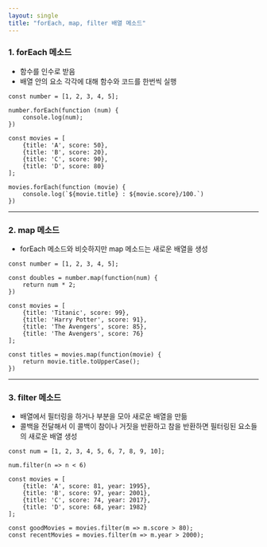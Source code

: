 ```yaml
---
layout: single
title: "forEach, map, filter 배열 메소드"
---
```


### 1. forEach 메소드   
- 함수를 인수로 받음   
- 배열 안의 요소 각각에 대해 함수와 코드를 한번씩 실행

```
const number = [1, 2, 3, 4, 5];

number.forEach(function (num) {
    console.log(num);
})
```

```
const movies = [
    {title: 'A', score: 50},
    {title: 'B', score: 20},
    {title: 'C', score: 90},
    {title: 'D', score: 80}
];

movies.forEach(function (movie) {
    console.log(`${movie.title} : ${movie.score}/100.`)
})
```

***

### 2. map 메소드   
- forEach 메소드와 비슷하지만 map 메소드는 새로운 배열을 생성

```
const number = [1, 2, 3, 4, 5];

const doubles = number.map(function(num) {
    return num * 2;
})
```

```
const movies = [
    {title: 'Titanic', score: 99},
    {title: 'Harry Potter', score: 91},
    {title: 'The Avengers', score: 85},
    {title: 'The Avengers', score: 76}
];

const titles = movies.map(function(movie) {
    return movie.title.toUpperCase();
})
```

***

### 3. filter 메소드
- 배열에서 필터링을 하거나 부분을 모아 새로운 배열을 만듦   
- 콜백을 전달해서 이 콜백이 참이나 거짓을 반환하고 참을 반환하면 필터링된 요소들의 새로운 배열 생성

```
const num = [1, 2, 3, 4, 5, 6, 7, 8, 9, 10];

num.filter(n => n < 6)
```

```
const movies = [
    {title: 'A', score: 81, year: 1995},
    {title: 'B', score: 97, year: 2001},
    {title: 'C', score: 74, year: 2017},
    {title: 'D', score: 68, year: 1982}
];

const goodMovies = movies.filter(m => m.score > 80);
const recentMovies = movies.filter(m => m.year > 2000);
```
